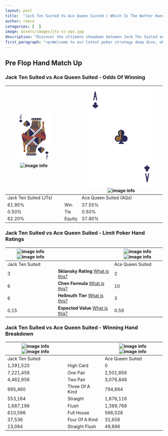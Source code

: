 ```yaml
---
layout: post
title:  "Jack Ten Suited Vs Ace Queen Suited | Which Is The Better Hand In Poker? A Complete Guide"
author: reece
categories: [  ]
image: assets/images/jts-vs-aqs.jpg
description: "Discover the ultimate showdown between Jack Ten Suited and Ace Queen Suited in poker! Uncover the odds, strategies, and scenarios where one hand triumphs over the other. Get ready to up your poker game with this thrilling analysis."
first_paragraph: "<p>Welcome to our latest poker strategy deep dive, where we're pitting two distinct hands against each other in a high-stakes showdown: Jack Ten Suited vs Ace Queen Suited.</p><p>In the dynamic world of poker, every decision counts, and knowing which hand holds the upper hand is key to your success at the table.</p><p>In this article, we'll dissect these two hands, explore the scenarios where one dominates the other, and equip you with the knowledge to make strategic choices that can tip the odds in your favor.</p><p>Get ready to unravel the intriguing dynamics of these poker hands and elevate your game to new heights.</p>"
---
```




[comment]: # (sp0)

## Pre Flop Hand Match Up

<div class="table hand-ratings" markdown="1"> 



### Jack Ten Suited vs Ace Queen Suited - Odds Of Winning


    
| ![image info](assets/images/hand1/J.png) ![image info](assets/images/hand1/ts.png) |  | ![image info](assets/images/hand2/A.png) ![image info](assets/images/hand2/qs.png) |
| -------- | -------- | -------- |
| Jack Ten Suited (JTs) |  | Ace Queen Suited (AQs) |
| 61.95% | Win | 37.55% |
| 0.50% | Tie | 0.50% |
| 62.20% | Equity | 37.80% |




[comment]: # (sp1)



### Jack Ten Suited vs Ace Queen Suited - Limit Poker Hand Ratings


    
| ![image info](https://www.riverpairs.com/assets/images/hand1/J.png) ![image info](https://www.riverpairs.com/assets/images/hand1/ts.png) |  | ![image info](https://www.riverpairs.com/assets/images/hand2/A.png) ![image info](https://www.riverpairs.com/assets/images/hand2/qs.png) |
| -------- | -------- | -------- |
| Jack Ten Suited |  | Ace Queen Suited |
| 3 | **Sklansky Rating** [What is this?](/sklansky-rating-explained) | 2 |
| 6 | **Chen Formula** [What is this?](/chen-formula-explained) | 10 |
| 6 | **Hellmuth Tier** [What is this?](/Hellmuth-tier-explained) | 3 |
| 0.15 | **Expected Value** [What is this?](/expected-value-explained) | 0.59 |




[comment]: # (sp2)



### Jack Ten Suited vs Ace Queen Suited - Winning Hand Breakdown


    
| ![image info](https://www.riverpairs.com/assets/images/hand1/J.png) ![image info](https://www.riverpairs.com/assets/images/hand1/ts.png) |  | ![image info](https://www.riverpairs.com/assets/images/hand2/A.png) ![image info](https://www.riverpairs.com/assets/images/hand2/qs.png) |
| -------- | -------- | -------- |
| Jack Ten Suited |  | Ace Queen Suited |
| 1,391,520 | High Card | 0 |
| 7,221,456 | One Pair | 2,501,856 |
| 4,462,956 | Two Pair | 3,076,848 |
| 995,460 | Three Of A Kind | 794,664 |
| 553,164 | Straight | 1,876,116 |
| 1,687,196 | Flush | 1,389,768 |
| 610,596 | Full House | 566,028 |
| 37,536 | Four Of A Kind | 31,656 |
| 13,084 | Straight Flush | 49,896 |




[comment]: # (sp3)



</div>

[comment]: # (sp4)



[comment]: # (sp5)

